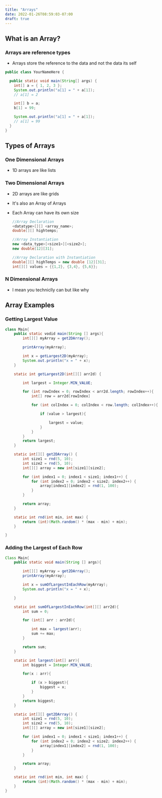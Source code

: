 ```yaml
---
title: "Arrays"
date: 2022-01-26T08:59:03-07:00
draft: true
---
```


## What is an Array?

### Arrays are reference types

- Arrays store the reference to the data and not the data its self

```java
public class YourNameHere {

  public static void main(String[] args) {
    int[] a = { 1, 2, 3 };
    System.out.println("a[1] = " + a[1]);
    // a[1] = 2

    int[] b = a;
    b[1] = 99;

    System.out.println("a[1] = " + a[1]);
    // a[1] = 99
  }
}

```

## Types of Arrays

### One Dimensional Arrays

- 1D arrays are like lists

### Two Dimensional Arrays

- 2D arrays are like grids
- It's also an Array of Arrays
- Each Array can have its own size

  ```java
  //Array Declaration
  <datatype>[][] <array_name>;
  double[][] hightemps;

  //Array Instantiation
  new <data_type>[<size1>][<size2>];
  new double[12][31];

  //Array Declaration with Instantiation
  double[][] highTemps = new double [12][31];
  int[][] values = {{1,2}, {3,4}, {5,6}};
  ```

### N Dimensional Arrays

- I mean you techniclly can but like why

## Array Examples

### Getting Largest Value

```java
class Main{
    public static vodid main(String [] args){
        int[][] myArray = get2DArray();

        printArray(myArray);

        int x = getLargest2D(myArray);
        System.out.println("x = " + x);
    }

    static int getLargest2D(int[][] arr2d) {

        int largest = Integer.MIN_VALUE;

        for (int rowIndex = 0; rowIndex < arr2d.length; rowIndex++){
            int[] row = arr2d[rowIndex]

            for (int colIndex = 0; colIndex < row.length; colIndex++){

                if (value > largest){

                    largest = value;
                }
            }
        }
        return largest;
    }

    static int[][] get2DArray() {
        int size1 = rnd(5, 10);
        int size2 = rnd(5, 10);
        int[][] array = new int[size1][size2];

        for (int index1 = 0; index1 < size1; index1++) {
            for (int index2 = 0; index2 < size2; index2++) {
                array[index1][index2] = rnd(1, 100);
            }
        }

        return array;
    }

    static int rnd(int min, int max) {
        return (int)(Math.random() * (max - min) + min);
    }

}

```

### Adding the Largest of Each Row

```java
Class Main{
    public static void main(String [] args){

        int[][] myArray = get2DArray();
        printArray(myArray);

        int x = sumOfLargestInEachRow(myArray);
        System.out.println("x = " + x);

    }

    static int sumOfLargestInEachRow(int[][] arr2d){
        int sum = 0;

        for (int[] arr : arr2d){

            int max = largest(arr);
            sum += max;
        }

        return sum;
    }

    static int largest(int[] arr){
        int biggest = Integer.MIN_VALUE;

        for(x : arr){

            if (x > biggest){
                biggest = x;
            }
        }
        return biggest;
    }

    static int[][] get2DArray() {
        int size1 = rnd(5, 10);
        int size2 = rnd(5, 10);
        int[][] array = new int[size1][size2];

        for (int index1 = 0; index1 < size1; index1++) {
            for (int index2 = 0; index2 < size2; index2++) {
                array[index1][index2] = rnd(1, 100);
            }
        }

        return array;
    }

    static int rnd(int min, int max) {
        return (int)(Math.random() * (max - min) + min);
    }
}

```
